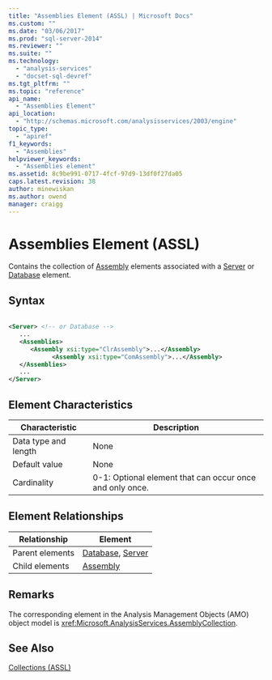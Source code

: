 ```yaml
---
title: "Assemblies Element (ASSL) | Microsoft Docs"
ms.custom: ""
ms.date: "03/06/2017"
ms.prod: "sql-server-2014"
ms.reviewer: ""
ms.suite: ""
ms.technology: 
  - "analysis-services"
  - "docset-sql-devref"
ms.tgt_pltfrm: ""
ms.topic: "reference"
api_name: 
  - "Assemblies Element"
api_location: 
  - "http://schemas.microsoft.com/analysisservices/2003/engine"
topic_type: 
  - "apiref"
f1_keywords: 
  - "Assemblies"
helpviewer_keywords: 
  - "Assemblies element"
ms.assetid: 8c9be991-0717-4fcf-97d9-13df0f27da05
caps.latest.revision: 38
author: minewiskan
ms.author: owend
manager: craigg
---
```

# Assemblies Element (ASSL)
  Contains the collection of [Assembly](../objects/assembly-element-assl.md) elements associated with a [Server](../objects/server-element-assl.md) or [Database](../objects/database-element-assl.md) element.  
  
## Syntax  
  
```xml  
  
<Server> <!-- or Database -->  
   ...  
   <Assemblies>  
      <Assembly xsi:type="ClrAssembly">...</Assembly>  
            <Assembly xsi:type="ComAssembly">...</Assembly>  
   </Assemblies>  
   ...  
</Server>  
```  
  
## Element Characteristics  
  
|Characteristic|Description|  
|--------------------|-----------------|  
|Data type and length|None|  
|Default value|None|  
|Cardinality|0-1: Optional element that can occur once and only once.|  
  
## Element Relationships  
  
|Relationship|Element|  
|------------------|-------------|  
|Parent elements|[Database](../objects/database-element-assl.md), [Server](../objects/server-element-assl.md)|  
|Child elements|[Assembly](../objects/assembly-element-assl.md)|  
  
## Remarks  
 The corresponding element in the Analysis Management Objects (AMO) object model is <xref:Microsoft.AnalysisServices.AssemblyCollection>.  
  
## See Also  
 [Collections &#40;ASSL&#41;](collections-assl.md)  
  
  
